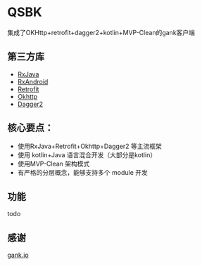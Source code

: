 # QSBK
集成了OKHttp+retrofit+dagger2+kotlin+MVP-Clean的gank客户端

## 第三方库
- [RxJava](https://github.com/ReactiveX/RxJava)
- [RxAndroid](https://github.com/ReactiveX/RxAndroid)
- [Retrofit](https://github.com/square/retrofit)
- [Okhttp](https://github.com/square/okhttp)
- [Dagger2](https://github.com/google/daggery)

## 核心要点：
- 使用RxJava+Retrofit+Okhttp+Dagger2 等主流框架
- 使用 kotlin+Java 语言混合开发（大部分是kotlin）
- 使用MVP-Clean 架构模式
- 有严格的分层概念，能够支持多个 module 开发 

## 功能
todo

## 感谢
[gank.io](http://gank.io)